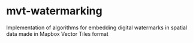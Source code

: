 # mvt-watermarking
Implementation of algorithms for embedding digital watermarks in spatial data made in Mapbox Vector Tiles format
